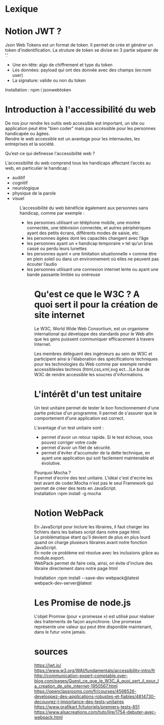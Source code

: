 # Lexique

# Notion JWT ?
Json Web Tokens est un format de token. Il permet de crée et générer un token d'indentification.
La struture de token se divise en 3 partie séparer de '.' 
<ul>
<li>Une en-tête: algo de chiffrement et type du token</li>
<li>
Les données: payload qui ont des donnée avec des champs (ex:nom user)</li>
<li>
La signature: valide ou  non du token</li>
</ul>
 Installation : npm i jsonwebtoken


# Introduction à l'accessibilité du web
De nos jour rendre les outils web accessible est important, un site ou  application peut être "bien coder" mais pas accéssible pour les personnes handicapée ou âgées.<br>
Rendre le web accessible est un avantage pour les internautes, les entreprises et la société.<br>

Qu’est-ce qui definesse l'accessibilité web ?


L’accessibilité du web comprend tous les handicaps affectant l’accès au web, en particulier le handicap :
<ul>
<li>auditif</li>
<li>cognitif</li>
<li>neurologique</li>
<li>physique de la parole</li>
<li>visuel</li>
<ul
>
L’accessibilité du web bénéficie également aux personnes sans handicap, comme par exemple :
<ul>
<li>les personnes utilisant un téléphone mobile, une montre connectée, une télévision connectée, et autres périphériques ayant des petits écrans, différents modes de saisie, etc.</li>
<li>les personnes âgées dont les capacités changent avec l’âge</li>
<li>les personnes ayant un « handicap temporaire » tel qu’un bras cassé ou perdu leurs lunettes</li>
<li>les personnes ayant « une limitation situationnelle » comme être en plein soleil ou dans un environnement où elles ne peuvent pas écouter l’audio</li>
<li>les personnes utilisant une connexion internet lente ou ayant une bande passante limitée ou onéreuse</li>
<ul>

# Qu'est ce que le W3C ? A quoi sert il pour la création de site internet

Le W3C, World Wide Web Consortium, est un organisme international qui développe des standards pour le Web afin que les gens puissent communiquer efficacement à travers Internet.<br>

Les membres délèguent des ingénieurs au sein de W3C et participent ainsi à l'élaboration des spécifications techniques pour les technologies du Web comme par exemple rendre accessiblesles technos (html,css,xml,svg ect...)Le but de W3C de rendre accessible les soucres d'informations.

# L'intérêt d'un test unitaire

Un test unitaire permet de tester le bon fonctionnement d'une partie précise d'un programme. Il permet de s'assurer que le comportement d'une application est correct.<br>

L'avantage d'un test unitaire sont :<br>
<ul>

<li> permet d'avoir un retour rapide. Si le test échoue, vous pouvez corriger votre code 
</li>
<li>permet d'avoir un filet de sécurité. 
</li>
<li>permet d'éviter d'accumuler de la dette technique, en ayant une application qui soit facilement maintenable et évolutive.
</li>


</ul>

Pourquoi Mocha ?<br>
Il permet d'ecrire des test unitaire. L'idéal c'est d'ecrire les test avant de coder.Mocha n'est pas le seul Framework qui permet de créer des tests en JavaScript.<br>
Installation :npm install -g mocha

# Notion WebPack

En JavaScript pour inclure les libraires, il faut charger les fichiers dans les balises script dans notre page html. <br>
Le problématique étant qu'il devient de plus en plus lourd quand on charge plusieurs libraires avant notre fonction JavaScript.<br>
En node ce problème est résolue avec les inclusions grâce au module.export.<br>
WebPack permet de faire cela, ainsi, on évite d'inclure des libraire directement dans notre page html<br>

Installation :npm install --save-dev webpack@latest webpack-dev-server@latest

# Les Promise de node.js
L'objet Promise (pour « promesse ») est utilisé pour réaliser des traitements de façon asynchrone. Une promesse représente une valeur qui peut être disponible maintenant, dans le futur voire jamais.





















# sources
https://jwt.io/<br>
https://www.w3.org/WAI/fundamentals/accessibility-intro/fr<br>
http://communication-expert-comptable.over-blog.com/pages/Quest_ce_que_le_W3C_A_quoi_sert_il_pour_la_creation_de_site_internet-1950567.html<br>
https://openclassrooms.com/fr/courses/4568526-developpez-des-applications-robustes-et-fiables/4814730-decouvrez-l-importance-des-tests-unitaires<br>
https://www.grafikart.fr/tutoriels/premiers-tests-651<br>
https://www.alsacreations.com/tuto/lire/1754-debuter-avec-webpack.html




















